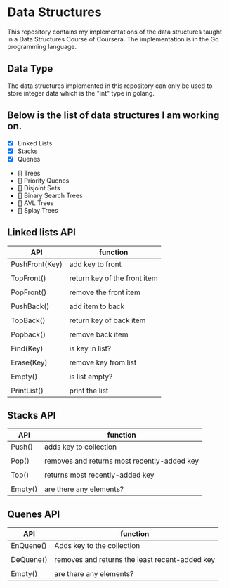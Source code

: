 # Data Structures

This repository contains my implementations of the data structures taught in a Data Structures Course of Coursera. The implementation is in the Go programming language. 

## Data Type

The data structures implemented in this repository can only be used to store integer data which is the "int" type in golang.

## Below is the list of data structures I am working on.

- [X] Linked Lists
- [X] Stacks
- [X] Quenes
- [] Trees
- [] Priority Quenes
- [] Disjoint Sets
- [] Binary Search Trees
- [] AVL Trees
- [] Splay Trees

## Linked lists API

| API                  | function                     |  
|----------------------|------------------------------|  
| PushFront(Key)       | add key to front             |  
|                      |                              |  
| TopFront()           | return key of the front item |  
|                      |                              |  
| PopFront()           | remove the front item        |  
|                      |                              |  
| PushBack()           | add item to back             |  
|                      |                              |  
| TopBack()            | return key of back item      |  
|                      |                              |  
| Popback()            | remove back item             |  
|                      |                              |  
| Find(Key)            | is key in list?              |  
|                      |                              |  
| Erase(Key)           | remove key from list         |  
|                      |                              |  
| Empty()              | is list empty?               |  
|                      |                              |  
| PrintList()          | print the list               |  

## Stacks API

| API     | function                                    |  
|---------|---------------------------------------------|  
| Push()  | adds key to collection                      |  
|         |                                             |  
| Pop()   | removes and returns most recently-added key |  
|         |                                             |  
| Top()   | returns most recently-added key             |  
|         |                                             |  
| Empty() | are there any elements?                     |  

## Quenes API

| API       | function                                       |  
|-----------|------------------------------------------------|  
| EnQuene() | Adds key to the collection                     |  
|           |                                                |  
| DeQuene() | removes and returns the least recent-added key |  
|           |                                                |  
| Empty()   | are there any elements?                        |  
